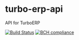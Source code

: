 # turbo-erp-api
API for TurboERP

[![Build Status](https://travis-ci.org/ppetpadriew/turbo-erp-api.svg?branch=master)](https://travis-ci.org/ppetpadriew/turbo-erp-api)
[![BCH compliance](https://bettercodehub.com/edge/badge/ppetpadriew/turbo-erp-api?branch=master)](https://bettercodehub.com/)
